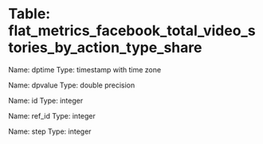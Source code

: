 Table: flat_metrics_facebook_total_video_stories_by_action_type_share
=====================================================================

Name: dptime
Type: timestamp with time zone

Name: dpvalue
Type: double precision

Name: id
Type: integer

Name: ref_id
Type: integer

Name: step
Type: integer

